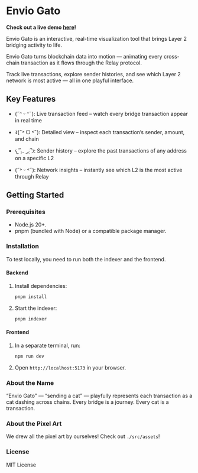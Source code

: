 # Envio Gato

**Check out a live demo [here](https://enviogato-production.up.railway.app/)!**

Envio Gato is an interactive, real-time visualization tool that brings Layer 2 bridging activity to life.

Envio Gato turns blockchain data into motion — animating every cross-chain transaction as it flows through the Relay protocol.

Track live transactions, explore sender histories, and see which Layer 2 network is most active — all in one playful interface.

## Key Features

- (˶ᵔ ᵕ ᵔ˶): Live transaction feed – watch every bridge transaction appear in real time

- ꉂ(˵˃ ᗜ ˂˵): Detailed view – inspect each transaction’s sender, amount, and chain

- 𐔌՞꜆.  ̫.꜀՞𐦯: Sender history – explore the past transactions of any address on a specific L2

- (˶˃ ᵕ ˂˶): Network insights – instantly see which L2 is the most active through Relay

## Getting Started

### Prerequisites

- Node.js 20+.
- pnpm (bundled with Node) or a compatible package manager.

### Installation

To test locally, you need to run both the indexer and the frontend.

#### Backend

1. Install dependencies:
   ```bash
   pnpm install
   ```
2. Start the indexer:
   ```bash
   pnpm indexer
   ```
#### Frontend

1. In a separate terminal, run:
   ```bash
   npm run dev
   ```
2. Open `http://localhost:5173` in your browser.

### About the Name

“Envio Gato” — “sending a cat” — playfully represents each transaction as a cat dashing across chains.
Every bridge is a journey. Every cat is a transaction.

### About the Pixel Art
We drew all the pixel art by ourselves! Check out `./src/assets`!

### License
MIT License
